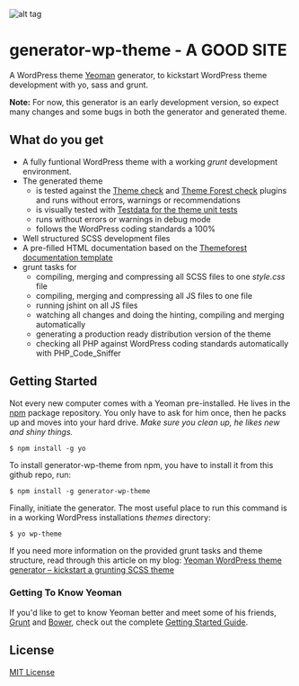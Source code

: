 ![alt tag](https://raw.github.com/danielauener/generator-wp-grunted-theme/master/header.png)

# generator-wp-theme   - A GOOD SITE

A WordPress theme [Yeoman](http://yeoman.io) generator, to kickstart WordPress
theme development with yo, sass and grunt.

**Note:** For now, this generator is an early development version, so expect many
changes and some bugs in both the generator and generated theme.

## What do you get
- A fully funtional WordPress theme with a working *grunt* development environment.
- The generated theme
  - is tested against the [Theme check](http://wordpress.org/plugins/theme-check/) and [Theme Forest check](http://wordpress.org/plugins/themeforest-check/) plugins and runs without errors, warnings or recommendations
  - is visually tested with [Testdata for the theme unit tests](https://wpcom-themes.svn.automattic.com/demo/theme-unit-test-data.xml)
  - runs without errors or warnings in debug mode
  - follows the WordPress coding standards a 100%
- Well structured SCSS development files
- A pre-filled HTML documentation based on the [Themeforest documentation template](http://blog.themeforest.net/site-news/building-better-template-documentation/)
- grunt tasks for
  - compiling, merging and compressing all SCSS files to one *style.css* file
  - compiling, merging and compressing all JS files to one file
  - running jshint on all JS files
  - watching all changes and doing the hinting, compiling and merging automatically
  - generating a production ready distribution version of the theme
  - checking all PHP against WordPress coding standards automatically with PHP_Code_Sniffer


## Getting Started

Not every new computer comes with a Yeoman pre-installed. He lives in the [npm](https://npmjs.org) package repository. You only have to ask for him once, then he packs up and moves into your hard drive. *Make sure you clean up, he likes new and shiny things.*

```
$ npm install -g yo
```

To install generator-wp-theme from npm, you have to install it from this
github repo, run:

```
$ npm install -g generator-wp-theme
```

Finally, initiate the generator. The most useful place to run this command is in
a working WordPress installations *themes* directory:

```
$ yo wp-theme
```

If you need more information on the provided grunt tasks and theme structure,
read through this article on my blog:
[Yeoman WordPress theme generator – kickstart a grunting SCSS theme](http://www.danielauener.com/yeoman-wordpress-theme-generator/)

### Getting To Know Yeoman

If you'd like to get to know Yeoman better and meet some of his friends, [Grunt](http://gruntjs.com) and [Bower](http://bower.io), check out the complete [Getting Started Guide](https://github.com/yeoman/yeoman/wiki/Getting-Started).


## License

[MIT License](http://en.wikipedia.org/wiki/MIT_License)
